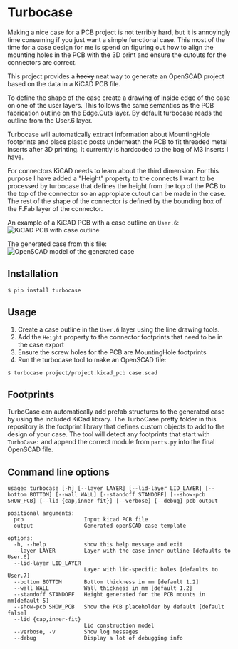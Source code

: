 # Turbocase

Making a nice case for a PCB project is not terribly hard, but it is annoyingly time consuming if you just want a
simple functional case. This most of the time for a case design for me is spend on figuring out how to align the
mounting holes in the PCB with the 3D print and ensure the cutouts for the connectors are correct.

This project provides a ~~hacky~~ neat way to generate an OpenSCAD project based on the data in a KiCAD PCB file.

To define the shape of the case create a drawing of inside edge of the case on one of the user layers. This follows
the same semantics as the PCB fabrication outline on the Edge.Cuts layer. By default turbocase reads the outline from
the User.6 layer.

Turbocase will automatically extract information about MountingHole footprints and place plastic posts underneath the
PCB to fit threaded metal inserts after 3D printing. It currently is hardcoded to the bag of M3 inserts I have.

For connectors KiCAD needs to learn about the third dimension. For this purpose I have added a "Height" property to
the connects I want to be processed by turbocase that defines the height from the top of the PCB to the top of the
connector so an appropiate cutout can be made in the case. The rest of the shape of the connector is defined by the
bounding box of the F.Fab layer of the connector.

An example of a KiCAD PCB with a case outline on `User.6`:
![KiCAD PCB with case outline](images/kicad.png)

The generated case from this file:
![OpenSCAD model of the generated case](images/scad.png)

## Installation

```shell-session
$ pip install turbocase
```

## Usage

1. Create a case outline in the `User.6` layer using the line drawing tools.
2. Add the `Height` property to the connector footprints that need to be in the case export
3. Ensure the screw holes for the PCB are MountingHole footprints
4. Run the turbocase tool to make an OpenSCAD file:

```shell-session
$ turbocase project/project.kicad_pcb case.scad
```

## Footprints

TurboCase can automatically add prefab structures to the generated case by using the included KiCad library.
The TurboCase.pretty folder in this repository is the footprint library that defines custom objects to add to the
design of your case. The tool will detect any footprints that start with `TurboCase:` and append the correct module
from `parts.py` into the final OpenSCAD file.

## Command line options

```
usage: turbocase [-h] [--layer LAYER] [--lid-layer LID_LAYER] [--bottom BOTTOM] [--wall WALL] [--standoff STANDOFF] [--show-pcb SHOW_PCB] [--lid {cap,inner-fit}] [--verbose] [--debug] pcb output

positional arguments:
  pcb                   Input kicad PCB file
  output                Generated openSCAD case template

options:
  -h, --help            show this help message and exit
  --layer LAYER         Layer with the case inner-outline [defaults to User.6]
  --lid-layer LID_LAYER
                        Layer with lid-specific holes [defaults to User.7]
  --bottom BOTTOM       Bottom thickness in mm [default 1.2]
  --wall WALL           Wall thickness in mm [default 1.2]
  --standoff STANDOFF   Height generated for the PCB mounts in mm[default 5]
  --show-pcb SHOW_PCB   Show the PCB placeholder by default [default false]
  --lid {cap,inner-fit}
                        Lid construction model
  --verbose, -v         Show log messages
  --debug               Display a lot of debugging info
```